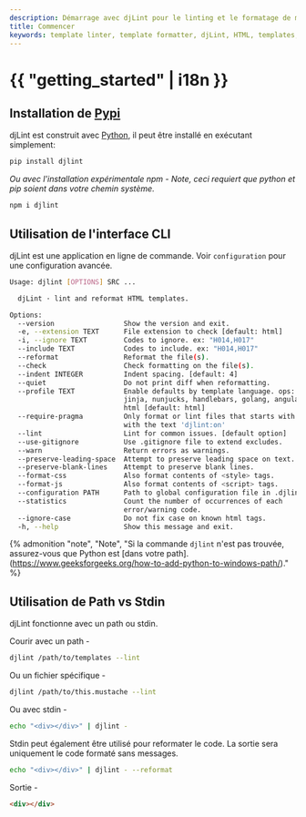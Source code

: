 ```yaml
---
description: Démarrage avec djLint pour le linting et le formatage de modèles HTML. Profitez de l'interface client facile et des nombreuses options de formatage.
title: Commencer
keywords: template linter, template formatter, djLint, HTML, templates, formatter, linter, usage
---
```


# {{ "getting_started" | i18n }}

## Installation de [Pypi](https://pypi.org/project/djlint/)

djLint est construit avec [Python](https://python.org), il peut être installé en exécutant simplement:

```bash
pip install djlint
```

_Ou avec l'installation expérimentale npm - Note, ceci requiert que python et pip soient dans votre chemin système._

```bash
npm i djlint
```

## Utilisation de l'interface CLI

djLint est une application en ligne de commande. Voir `configuration` pour une configuration avancée.

```bash
Usage: djlint [OPTIONS] SRC ...

  djLint · lint and reformat HTML templates.

Options:
  --version                 Show the version and exit.
  -e, --extension TEXT      File extension to check [default: html]
  -i, --ignore TEXT         Codes to ignore. ex: "H014,H017"
  --include TEXT            Codes to include. ex: "H014,H017"
  --reformat                Reformat the file(s).
  --check                   Check formatting on the file(s).
  --indent INTEGER          Indent spacing. [default: 4]
  --quiet                   Do not print diff when reformatting.
  --profile TEXT            Enable defaults by template language. ops: django,
                            jinja, nunjucks, handlebars, golang, angular,
                            html [default: html]
  --require-pragma          Only format or lint files that starts with a comment
                            with the text 'djlint:on'
  --lint                    Lint for common issues. [default option]
  --use-gitignore           Use .gitignore file to extend excludes.
  --warn                    Return errors as warnings.
  --preserve-leading-space  Attempt to preserve leading space on text.
  --preserve-blank-lines    Attempt to preserve blank lines.
  --format-css              Also format contents of <style> tags.
  --format-js               Also format contents of <script> tags.
  --configuration PATH      Path to global configuration file in .djlintrc format
  --statistics              Count the number of occurrences of each
                            error/warning code.
  --ignore-case             Do not fix case on known html tags.
  -h, --help                Show this message and exit.
```

{% admonition
   "note",
   "Note",
   "Si la commande `djlint` n'est pas trouvée, assurez-vous que Python est [dans votre path].(https://www.geeksforgeeks.org/how-to-add-python-to-windows-path/)."
%}

## Utilisation de Path vs Stdin

djLint fonctionne avec un path ou stdin.

Courir avec un path -

```bash
djlint /path/to/templates --lint
```

Ou un fichier spécifique -

```bash
djlint /path/to/this.mustache --lint
```

Ou avec stdin -

```bash
echo "<div></div>" | djlint -
```

Stdin peut également être utilisé pour reformater le code. La sortie sera uniquement le code formaté sans messages.

```bash
echo "<div></div>" | djlint - --reformat
```

Sortie -

```html
<div></div>
```
